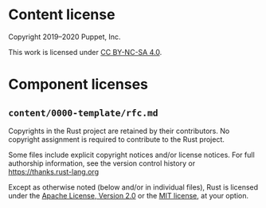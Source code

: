 # Content license

Copyright 2019–2020 Puppet, Inc.

This work is licensed under [CC BY-NC-SA 4.0](LICENSE-CC-BY-NC-SA-4.0).

# Component licenses

## `content/0000-template/rfc.md`

Copyrights in the Rust project are retained by their contributors. No copyright
assignment is required to contribute to the Rust project.

Some files include explicit copyright notices and/or license notices. For full
authorship information, see the version control history or
https://thanks.rust-lang.org

Except as otherwise noted (below and/or in individual files), Rust is licensed
under the [Apache License, Version 2.0](LICENSE-APL2) or the [MIT
license](LICENSE-MIT), at your option.
